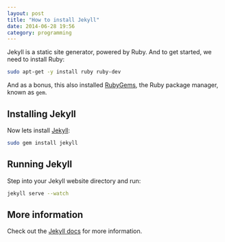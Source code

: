 ```yaml
---
layout: post
title: "How to install Jekyll"
date: 2014-06-28 19:56
category: programming
---
```


Jekyll is a static site generator, powered by Ruby. And to get started, we need to install Ruby:

```bash
sudo apt-get -y install ruby ruby-dev
```

And as a bonus, this also installed [RubyGems](https://rubygems.org/), the Ruby package manager, known as `gem`.

## Installing Jekyll 

Now lets install [Jekyll](http://jekyllrb.com/):

```bash
sudo gem install jekyll
```

## Running Jekyll

Step into your Jekyll website directory and run:

```bash
jekyll serve --watch
```

## More information

Check out the [Jekyll docs](http://jekyllrb.com/docs/home/) for more information.
